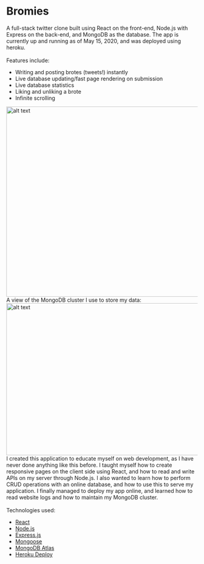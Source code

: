 # Bromies
A full-stack twitter clone built using React on the front-end, Node.js with Express on the back-end, and MongoDB as the database. The app is currently up and running as of May 15, 2020, and was deployed using heroku.
<br><br>
Features include: <br>
* Writing and posting brotes (tweets!) instantly
* Live database updating/fast page rendering on submission
* Live database statistics
* Liking and unliking a brote
* Infinite scrolling
<img src="media/BromiesDemo.gif" alt="alt text" width="700" height="500">
<br>
A view of the MongoDB cluster I use to store my data: <br>
<img src="media/BromiesDemo.gif" alt="alt text" width="600" height="400">
I created this application to educate myself on web development, as I have never done anything like this before. I taught myself how to create responsive pages on the client side using React, and how to read and write APIs on my server through Node.js. I also wanted to learn how to perform CRUD operations with an online database, and how to use this to serve my application. I finally managed to deploy my app online, and learned how to read website logs and how to maintain my MongoDB cluster. 
<br><br>
Technologies used: <br>

* [React](https://reactjs.org/) <br>
* [Node.js](https://nodejs.org/en/) <br>
* [Express.js](https://expressjs.com/) <br>
* [Mongoose](https://mongoosejs.com/) <br>
* [MongoDB Atlas](https://www.mongodb.com/cloud/atlas) <br>
* [Heroku Deploy](https://dashboard.heroku.com/) <br>
